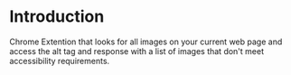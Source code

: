 # Introduction 
Chrome Extention that looks for all images on your current web page and access the alt tag and response with a list of images that don't meet accessibility requirements.
